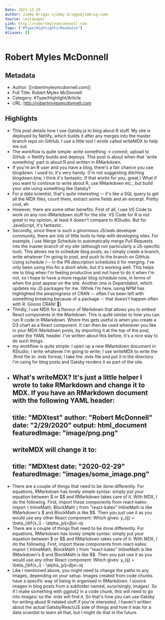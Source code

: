 ```yaml
---
Date: 2021-11-25
Author: Jimmy Briggs <jimmy.briggs@jimbrig.com>
Source: instapaper
Link: http://robertmylesmcdonnell.com
Tags: ["#Type/Highlights/Readwise"]
Aliases: []
---
```

# Robert Myles McDonnell

## Metadata
- Author: [[robertmylesmcdonnell.com]]
- Full Title: Robert Myles McDonnell
- Category: #Type/Highlight/Article
- URL: http://robertmylesmcdonnell.com

## Highlights
- This post details how I use Gatsby.js to blog about R stuff. My site is deployed by Netlify, which builds it after any merges into the master branch repo on GitHub. I use a little tool I wrote called writeMDX to help me out.
- The workflow is quite simple: write something -> commit, upload to GiHub -> Netlify builds and deploys. This post is about when that 'write something' part is about R and written in RMarkdown.
- If you're an R user and you have a blog, there's a fair chance you use blogdown. I used to, it's very handy. (I'm not suggesting ditching blogdown btw, I think it's fantastic. If that works for you, great.) What if you want to continue to write about R, use RMarkdown etc., but build your site using something like Gatsby?
- For a data scientist, that's quite interesting -- it's like a SQL query to get all the MDX files, count them, extract some fields and an excerpt. Pretty cool, eh
- However, there are some other benefits. First of all, I use VS Code to work on any non-RMarkdown stuff for the site. VS Code for R is not great in my opinion, at least it doesn't compare to RStudio. But for JavaScript, it's fantastic.
- Secondly, since there is such a ginormous JS/web developer community, there are lots of little tools to help with developing sites. For example, I use Merge Schedule to automatically merge Pull Requests into the master branch of my site (although not particularly a JS-specific tool). This allows me to schedule blog posts, as I simply create a branch, write whatever I'm going to post, and push to the branch on GitHub. Using schedule /<YEAR>-<MONTH>-<DAY> in the PR description schedules it for merging. I've only been using this for a short while, but it's working well. This helps me to blog when I'm feeling productive and not have to do it when I'm not, so I hope to have a more regular blog schedule now, in terms of when the post appear on the site. Another one is Dependabot, which updates my JS packages for me. (While I'm here, using NPM has highlighted the amazingness of CRAN -- often I've been left with something breaking because of a package -- that doesn't happen often with R. Goooo CRAN! 🥳)
- Thirdly, I use MDX for a flavour of Markdown that allows you to embed React components in the Markdown. This is quite similar to how you can run R code in RMarkdown. Where this gets useful is when you create a D3 chart as a React component. It can then be used whenever you like in your MDX-Markdown posts, by importing it at the top of the post, under the YAML header. I've written about this before, it's a nice way to do such things.
- my workflow is quite simple:
  I open up a new RMarkdown document in RStudio;
  I write whatever I'm going to write;
  I use writeMDX to write the .Rmd file to .mdx format;
  I take the .mdx file and put it in the directory I'm using for blog posts and Gatsby renders it as part of the site.
- What's writeMDX? It's just a little helper I wrote to take RMarkdown and change it to MDX. If you have an RMarkdown document with the following YAML header:
  ---
  title: "MDXtest"
  author: "Robert McDonnell"
  date: "2/29/2020"
  output: html_document
  featuredImage: "image/png.png"
  ---
  writeMDX will change it to:
  ---
  title: "MDXtest
  date: "2020-02-29"
  featuredImage: "images/some_image.png"
  ---
- There are a couple of things that need to be done differently. For equations, RMarkdown has lovely simple syntax: simply put your equation between $ or $$ and RMarkdown takes care of it. With MDX, I do the following. First, import these components from react-katex:
  import { InlineMath, BlockMath } from "react-katex"
  InlineMath is like RMarkdown's $ and BlockMath is like $$. Then you just use it as you would use any other React component:
  <BlockMath math="y_{ij} = \beta_j\bf{x_i} - \alpha_j" />
  Which gives:
  y_{ij} = \beta_j\bf{x_i} - \alpha_jyij​=βj​xi​−αj
- There are a couple of things that need to be done differently. For equations, RMarkdown has lovely simple syntax: simply put your equation between $ or $$ and RMarkdown takes care of it. With MDX, I do the following. First, import these components from react-katex:
  import { InlineMath, BlockMath } from "react-katex"
  InlineMath is like RMarkdown's $ and BlockMath is like $$. Then you just use it as you would use any other React component:
  <BlockMath math="y_{ij} = \beta_j\bf{x_i} - \alpha_j" />
  Which gives:
  y_{ij} = \beta_j\bf{x_i} - \alpha_jyij​=βj​xi​−αj
- Like I mentioned above, you might need to change the paths to any images, depending on your setup. Images created from code chunks have a specific way of being in organised in RMarkdown. I source images in blog posts from a subfolder named, surprisingly, images/. So if I make something with ggplot2 in a code chunk, this will need to go into images/ so the .mdx will find it.
  So that's how you can use Gatsby for writing about R-related stuff if you're interested. I haven't written about the actual Gatsby/React/JS side of things and how it was for a data scientist to learn all that, but I might do that in the future.
